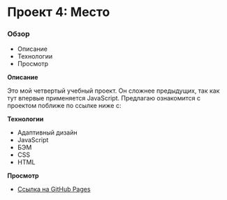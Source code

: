 # Проект 4: Место

### Обзор

* Описание
* Технологии
* Просмотр

**Описание**

Это мой четвертый учебный проект. Он сложнее предыдущих, так как тут впервые применяется JavaScript. Предлагаю ознакомится с проектом поближе по ссылке ниже с:

**Технологии**

* Адаптивный дизайн
* JavaScript
* БЭМ
* CSS
* HTML

**Просмотр**

* [Ссылка на GitHub Pages](https://kamenskiyyyy.github.io/mesto/index.html)